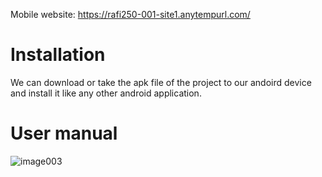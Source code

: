 Mobile website: https://rafi250-001-site1.anytempurl.com/

# Installation

We can download or take the apk file of the project to our andoird device and install it like any other android application.

# User manual

![image003](https://github.com/nihal1907010/Shopiround/assets/85826615/1568fe98-0609-468d-9f3a-ec2fb092f6ef)

